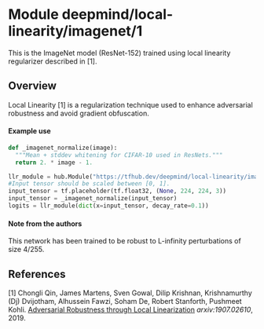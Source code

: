 # Module deepmind/local-linearity/imagenet/1

This is the ImageNet model (ResNet-152) trained using local linearity
regularizer described in [1].

<!-- dataset: imagenet -->
<!-- module-type: image-classifier -->
<!-- network-architecture: ResNet-152 -->
<!-- fine-tunable: false -->
<!-- format: hub -->

## Overview

Local Linearity [1] is a regularization technique used to enhance adversarial
robustness and avoid gradient obfuscation.

#### Example use

```python
def _imagenet_normalize(image):
  """Mean + stddev whitening for CIFAR-10 used in ResNets."""
  return 2. * image - 1.

llr_module = hub.Module("https://tfhub.dev/deepmind/local-linearity/imagenet/1")
#Input tensor should be scaled between [0, 1].
input_tensor = tf.placeholder(tf.float32, (None, 224, 224, 3))
input_tensor = _imagenet_normalize(input_tensor)
logits = llr_module(dict(x=input_tensor, decay_rate=0.1))
```

#### Note from the authors

This network has been trained to be robust to L-infinity perturbations of size
4/255.

## References

[1] Chongli Qin, James Martens, Sven Gowal, Dilip Krishnan, Krishnamurthy (Dj)
Dvijotham, Alhussein Fawzi, Soham De, Robert Stanforth, Pushmeet Kohli.
[Adversarial Robustness through Local Linearization](https://arxiv.org/abs/1907.02610)
*arxiv:1907.02610*, 2019.
